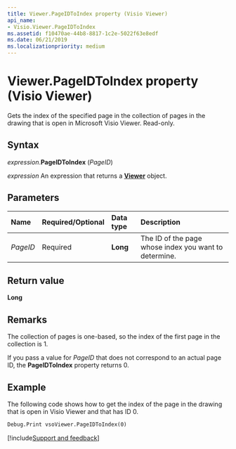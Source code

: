 ```yaml
---
title: Viewer.PageIDToIndex property (Visio Viewer)
api_name:
- Visio.Viewer.PageIDToIndex
ms.assetid: f10470ae-44b8-8817-1c2e-5022f63e8edf
ms.date: 06/21/2019
ms.localizationpriority: medium
---
```



# Viewer.PageIDToIndex property (Visio Viewer)

Gets the index of the specified page in the collection of pages in the drawing that is open in Microsoft Visio Viewer. Read-only.


## Syntax

_expression_.**PageIDToIndex** (_PageID_)

_expression_ An expression that returns a **[Viewer](Visio.Viewer.md)** object.


## Parameters

|Name|Required/Optional|Data type|Description|
|:-----|:-----|:-----|:-----|
|_PageID_|Required| **Long**|The ID of the page whose index you want to determine.|

## Return value

**Long**


## Remarks

The collection of pages is one-based, so the index of the first page in the collection is 1.

If you pass a value for _PageID_ that does not correspond to an actual page ID, the **PageIDToIndex** property returns 0.


## Example

The following code shows how to get the index of the page in the drawing that is open in Visio Viewer and that has ID 0.

```vb
Debug.Print vsoViewer.PageIDToIndex(0)
```

[!include[Support and feedback](~/includes/feedback-boilerplate.md)]